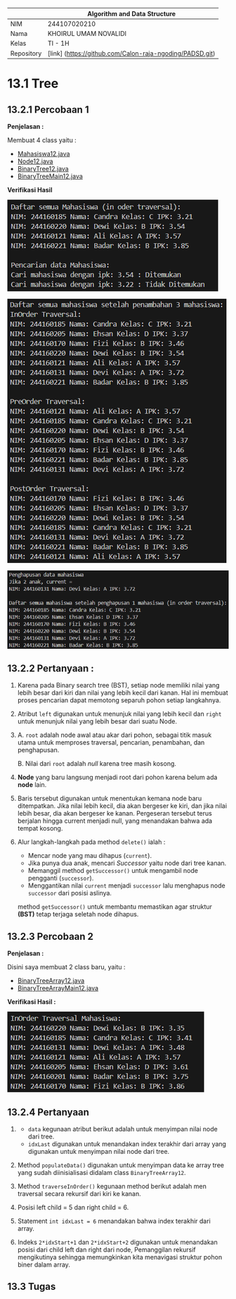 
|  | Algorithm and Data Structure |
|--|--|
| NIM |  244107020210|
| Nama |    KHOIRUL UMAM NOVALIDI |
| Kelas | TI - 1H |
| Repository | [link] (https://github.com/Calon-raja-ngoding/PADSD.git) |

# 13.1 Tree

## 13.2.1 Percobaan 1

**Penjelasan :**

Membuat 4 class yaitu :

 - [Mahasiswa12.java](sc_code/Mahasiswa12.java)
 - [Node12.java](sc_code/Node12.java)
 - [BinaryTree12.java](sc_code/BinaryTree12.java)
 - [BinaryTreeMain12.java](sc_code/BinaryTreeMain12.java)


**Verifikasi Hasil**

![ScreenShoot](img/1.png)

![ScreenShoot](img/2.png)

![ScreenShoot](img/3.png)

## 13.2.2 Pertanyaan :

1. Karena pada Binary search tree (BST), setiap node memiliki nilai yang lebih besar dari kiri dan nilai yang lebih kecil dari kanan. Hal ini membuat proses pencarian dapat memotong separuh pohon setiap langkahnya.

2. Atribut `left` digunakan untuk menunjuk nilai yang lebih kecil dan `right` untuk menunjuk nilai yang lebih besar dari suatu Node.

3.  A. `root` adalah node awal atau akar dari pohon, sebagai titik masuk utama untuk memproses traversal, pencarian, penambahan, dan penghapusan.
    
    B. Nilai dari `root` adalah *null* karena tree masih kosong.

4. **Node** yang baru langsung menjadi root dari pohon karena belum ada **node** lain.

5. Baris tersebut digunakan untuk menentukan kemana node baru ditempatkan. Jika nilai lebih kecil, dia akan bergeser ke kiri, dan jika nilai lebih besar, dia akan bergeser ke kanan. Pergeseran tersebut terus berjalan hingga current menjadi null, yang menandakan bahwa ada tempat kosong.

6. Alur langkah-langkah pada method `delete()` ialah :

    - Mencar node yang mau dihapus (`current`).
    - Jika punya dua anak, mencari *Successor* yaitu node dari tree kanan.
    - Memanggil method `getSuccessor()` untuk mengambil node pengganti (`successor`).
    - Menggantikan nilai `current` menjadi `successor` lalu menghapus node `successor` dari posisi aslinya.

    method `getSuccessor()` untuk membantu memastikan agar struktur **(BST)** tetap terjaga seletah node dihapus.


## 13.2.3 Percobaan 2

**Penjelasan :**

Disini saya membuat 2 class baru, yaitu :

- [BinaryTreeArray12.java](sc_code/BinaryTreeArray12.java)
- [BinaryTreeArrayMain12.java](sc_code/BinaryTreeArrayMain12.java)


**Verifikasi Hasil :**

![Screenshot](img/2.1.png)


## 13.2.4 Pertanyaan

1. - `data` kegunaan atribut berikut adalah untuk menyimpan nilai node dari tree.
    - `idxLast` digunakan untuk menandakan index terakhir dari array yang digunakan untuk menyimpan nilai node dari tree.

2. Method `populateData()` digunakan untuk menyimpan data ke array tree yang sudah diinisialisasi didalam class `BinaryTreeArray12`.

3. Method `traverseInOrder()` kegunaan method berikut adalah men traversal secara rekursif dari kiri ke kanan.

4. Posisi left child = 5 dan right child = 6.

5. Statement `int idxLast = 6` menandakan bahwa index terakhir dari array.

6. Indeks `2*idxStart+1` dan `2*idxStart+2` digunakan untuk menandakan posisi dari child left dan right dari node, Pemanggilan rekursif mengikutinya sehingga memungkinkan kita menavigasi struktur pohon biner dalam array.

## 13.3 Tugas

